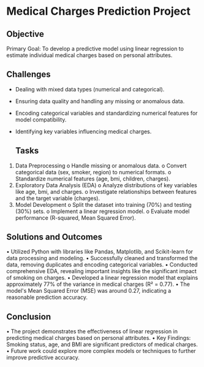 # Medical Charges Prediction Project
## Objective
Primary Goal: To develop a predictive model using linear regression to estimate individual medical charges based on personal attributes.
## Challenges
- Dealing with mixed data types (numerical and categorical).
- Ensuring data quality and handling any missing or anomalous data.
- Encoding categorical variables and standardizing numerical features for model compatibility.
- Identifying key variables influencing medical charges.

  ## Tasks
1.	Data Preprocessing
o	Handle missing or anomalous data.
o	Convert categorical data (sex, smoker, region) to numerical formats.
o	Standardize numerical features (age, bmi, children, charges).
2.	Exploratory Data Analysis (EDA)
o	Analyze distributions of key variables like age, bmi, and charges.
o	Investigate relationships between features and the target variable (charges).
3.	Model Development
o	Split the dataset into training (70%) and testing (30%) sets.
o	Implement a linear regression model.
o	Evaluate model performance (R-squared, Mean Squared Error).

## Solutions and Outcomes
•	Utilized Python with libraries like Pandas, Matplotlib, and Scikit-learn for data processing and modeling.
•	Successfully cleaned and transformed the data, removing duplicates and encoding categorical variables.
•	Conducted comprehensive EDA, revealing important insights like the significant impact of smoking on charges.
•	Developed a linear regression model that explains approximately 77% of the variance in medical charges (R² = 0.77).
•	The model's Mean Squared Error (MSE) was around 0.27, indicating a reasonable prediction accuracy.

## Conclusion
•	The project demonstrates the effectiveness of linear regression in predicting medical charges based on personal attributes.
•	Key Findings: Smoking status, age, and BMI are significant predictors of medical charges.
•	Future work could explore more complex models or techniques to further improve predictive accuracy.


